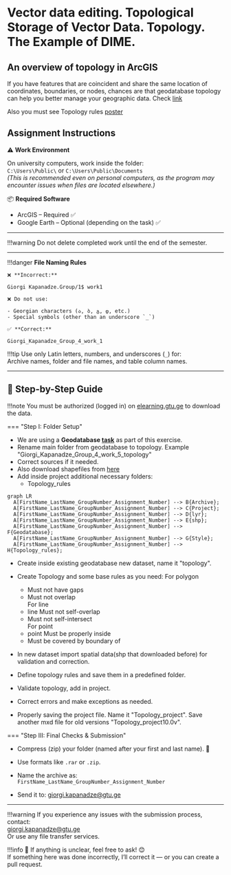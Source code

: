 # Vector data editing. Topological Storage of Vector Data. Topology. The Example of DIME. 

## An overview of topology in ArcGIS

If you have features that are coincident and share the same location of coordinates, boundaries, or nodes, chances are that geodatabase topology can help you better manage your geographic data. 
Check [link](https://desktop.arcgis.com/en/arcmap/latest/manage-data/topologies/an-overview-of-topology-in-arcgis.htm) <br>

Also you must see Topology rules [poster](https://pro.arcgis.com/en/pro-app/latest/help/editing/pdf/topology_rules_poster.pdf)


## Assignment Instructions

⚠️ **Work Environment**

On university computers, work inside the folder:  
`C:\Users\Public\` or `C:\Users\Public\Documents`  
*(This is recommended even on personal computers, as the program may encounter issues when files are located elsewhere.)*

📦 **Required Software**

* ArcGIS – Required ✅  
* Google Earth – Optional (depending on the task) ✅  

---

!!!warning
    Do not delete completed work until the end of the semester.
    
---

!!!danger 
    **File Naming Rules**

    ❌ **Incorrect:**  

    Giorgi Kapanadze.Group/1$ work1  

    ❌ Do not use:

    - Georgian characters (ა, ბ, გ, დ, etc.)  
    - Special symbols (other than an underscore `_`)

    ✅ **Correct:**

    Giorgi_Kapanadze_Group_4_work_1  

!!!tip
    Use only Latin letters, numbers, and underscores (`_`) for:  
    Archive names, folder and file names, and table column names.

---

## 📘 Step-by-Step Guide

!!!note
    You must be authorized (logged in) on [elearning.gtu.ge](https://elearning.gtu.ge) to download the data.

=== "Step I: Folder Setup"
* We are using a **Geodatabase [task](https://ezdanapak.github.io/GTU-GIS/ICS_GIS/Lab/Geodatabase/)** as part of this exercise.
* Rename main folder from geodatabase to topology. Example "Giorgi_Kapanadze_Group_4_work_5_topology" <br>
* Correct sources if it needed. <br>
* Also download shapefiles from [here](https://elearning.gtu.ge/pluginfile.php/572869/mod_folder/content/0/chiatura_OSM_topology.zip?forcedownload=1)
* Add inside project additional necessary folders:
    - Topology_rules

``` mermaid
graph LR
  A[FirstName_LastName_GroupNumber_Assignment_Number] --> B{Archive};
  A[FirstName_LastName_GroupNumber_Assignment_Number] --> C{Project};
  A[FirstName_LastName_GroupNumber_Assignment_Number] --> D{lyr};
  A[FirstName_LastName_GroupNumber_Assignment_Number] --> E{shp};
  A[FirstName_LastName_GroupNumber_Assignment_Number] --> F{Geodatabase};
  A[FirstName_LastName_GroupNumber_Assignment_Number] --> G{Style};
  A[FirstName_LastName_GroupNumber_Assignment_Number] --> H{Topology_rules};
```

* Create inside existing geodatabase new dataset, name it "topology".
* Create Topology and some base rules as you need:
    For polygon <br>
    - Must not have gaps <br>
    - Must not overlap <br>
    For line <br>
    - line Must not self-overlap <br>
    - Must not self-intersect <br>
    For point <br>
    - point Must be properly inside <br>
    - Must be covered by boundary of <br>



* In new dataset import spatial data(shp that downloaded before) for validation and correction. <br>
* Define topology rules and save them in a predefined folder. <br>
* Validate topology, add in project. <br>
* Correct errors and make exceptions as needed. <br>
* Properly saving the project file. Name it "Topology_project". Save another mxd file for old versions "Topology_project10.0v".


=== "Step III: Final Checks & Submission"

* Compress (zip) your folder (named after your first and last name). 💾
* Use formats like `.rar` or `.zip`.
* Name the archive as:  
  `FirstName_LastName_GroupNumber_Assignment_Number`

* Send it to: giorgi.kapanadze@gtu.ge

---

!!!warning
    If you experience any issues with the submission process, contact:  
    giorgi.kapanadze@gtu.ge  
    Or use any file transfer services.

!!!info
    📌 If anything is unclear, feel free to ask! 😊  
    If something here was done incorrectly, I’ll correct it — or you can create a pull request. 
